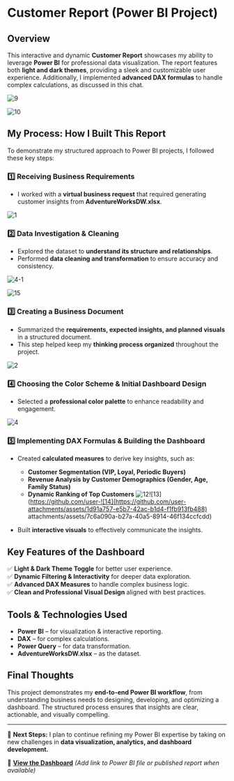 # Customer Report (Power BI Project)

## Overview
This interactive and dynamic **Customer Report** showcases my ability to leverage **Power BI** for professional data visualization. The report features both **light and dark themes**, providing a sleek and customizable user experience. Additionally, I implemented **advanced DAX formulas** to handle complex calculations, as discussed in this chat.


![9](https://github.com/user-attachments/assets/0324cc5d-d037-49e1-a185-e6ff891448b4)

![10](https://github.com/user-attachments/assets/c3d2c550-d7ed-4d5d-a70a-caaa69888f2f)

## My Process: How I Built This Report
To demonstrate my structured approach to Power BI projects, I followed these key steps:

### 1️⃣ Receiving Business Requirements  
- I worked with a **virtual business request** that required generating customer insights from **AdventureWorksDW.xlsx**.

![1](https://github.com/user-attachments/assets/c8f841ee-6fcf-4acb-af08-703fc389dc6e)

### 2️⃣ Data Investigation & Cleaning  
- Explored the dataset to **understand its structure and relationships**.
- Performed **data cleaning and transformation** to ensure accuracy and consistency.

![4-1](https://github.com/user-attachments/assets/8f8879f0-9f1c-4184-92da-996441f3a20c)

![15](https://github.com/user-attachments/assets/41b074e5-8de3-4095-a78a-ca31238dc8f8)

### 3️⃣ Creating a Business Document  
- Summarized the **requirements, expected insights, and planned visuals** in a structured document.
- This step helped keep my **thinking process organized** throughout the project.

![2](https://github.com/user-attachments/assets/2a83bc4e-ccbc-494b-9e75-32f8ff89de72)

### 4️⃣ Choosing the Color Scheme & Initial Dashboard Design  
- Selected a **professional color palette** to enhance readability and engagement.

![4](https://github.com/user-attachments/assets/01d97b2e-07bc-4d1d-880e-c488ad7040c1)

### 5️⃣ Implementing DAX Formulas & Building the Dashboard  
- Created **calculated measures** to derive key insights, such as:
  - **Customer Segmentation (VIP, Loyal, Periodic Buyers)**
  - **Revenue Analysis by Customer Demographics (Gender, Age, Family Status)**
  - **Dynamic Ranking of Top Customers**
![12](https://github.com/user-attachments/assets/fbf4e40b-e8e7-4d2c-a695-9c850c161cb2)![13](https://github.com/user-![14](https://github.com/user-attachments/assets/1d91a757-e5b7-42ac-b1d4-f1fb913fb488)
attachments/assets/7c6a090a-b27a-40a5-8914-46f134ccfcdd)


- Built **interactive visuals** to effectively communicate the insights.

## Key Features of the Dashboard
✅ **Light & Dark Theme Toggle** for better user experience.  
✅ **Dynamic Filtering & Interactivity** for deeper data exploration.  
✅ **Advanced DAX Measures** to handle complex business logic.  
✅ **Clean and Professional Visual Design** aligned with best practices.  

## Tools & Technologies Used
- **Power BI** – for visualization & interactive reporting.
- **DAX** – for complex calculations.
- **Power Query** – for data transformation.
- **AdventureWorksDW.xlsx** – as the dataset.

## Final Thoughts
This project demonstrates my **end-to-end Power BI workflow**, from understanding business needs to designing, developing, and optimizing a dashboard. The structured process ensures that insights are clear, actionable, and visually compelling.

---
🚀 **Next Steps:** I plan to continue refining my Power BI expertise by taking on new challenges in **data visualization, analytics, and dashboard development.**

🔗 **[View the Dashboard]()** *(Add link to Power BI file or published report when available)*
